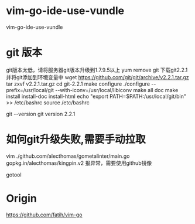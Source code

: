 # vim-go-ide-use-vundle
vim-go-ide-use-vundle

# git 版本 
git版本太低，请将服务器git版本升级到1.7.9.5以上
yum remove git
下载git2.2.1并将git添加到环境变量中
wget https://github.com/git/git/archive/v2.2.1.tar.gz
tar zxvf v2.2.1.tar.gz
cd git-2.2.1
make configure
./configure --prefix=/usr/local/git --with-iconv=/usr/local/libiconv
make all doc
make install install-doc install-html
echo "export PATH=$PATH:/usr/local/git/bin" >> /etc/bashrc
source /etc/bashrc

git --version
git version 2.2.1

# 如何git升级失败,需要手动拉取
vim ./github.com/alecthomas/gometalinter/main.go
gopkg.in/alecthomas/kingpin.v2 报异常，需要使用github镜像

gotool

# Origin
https://github.com/fatih/vim-go
